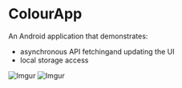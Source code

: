# ColourApp

An Android application that demonstrates:
- asynchronous API fetchingand updating the UI
- local storage access

![Imgur](https://i.imgur.com/iC7mCrP.png)
![Imgur](https://i.imgur.com/uj44rtp.png)

